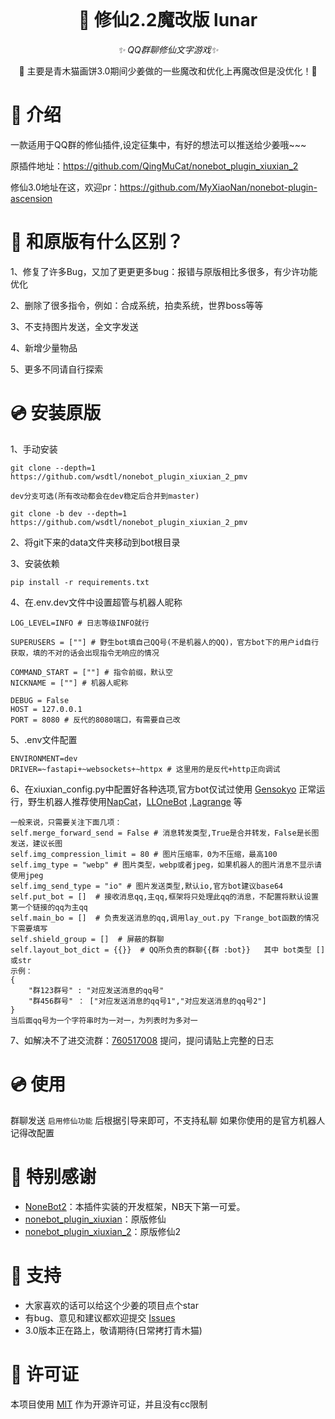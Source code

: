 <div align="center">
  <br>
</div>

<div align="center">

# 🎉 修仙2.2魔改版 lunar

_✨ QQ群聊修仙文字游戏✨_

🧬 主要是青木猫画饼3.0期间少姜做的一些魔改和优化上再魔改但是没优化！🎉

<p align="center">
</p>
</div>

# 📖 介绍

一款适用于QQ群的修仙插件,设定征集中，有好的想法可以推送给少姜哦~~~

原插件地址：https://github.com/QingMuCat/nonebot_plugin_xiuxian_2

修仙3.0地址在这，欢迎pr：https://github.com/MyXiaoNan/nonebot-plugin-ascension

# 🎉 和原版有什么区别？

1、修复了许多Bug，又加了更更更多bug：报错与原版相比多很多，有少许功能优化

2、删除了很多指令，例如：合成系统，拍卖系统，世界boss等等

3、不支持图片发送，全文字发送

4、新增少量物品

5、更多不同请自行探索

# 💿 安装原版

1、手动安装

```
git clone --depth=1 https://github.com/wsdtl/nonebot_plugin_xiuxian_2_pmv

dev分支可选(所有改动都会在dev稳定后合并到master)

git clone -b dev --depth=1 https://github.com/wsdtl/nonebot_plugin_xiuxian_2_pmv
```

2、将git下来的data文件夹移动到bot根目录

3、安装依赖

```
pip install -r requirements.txt
```

4、在.env.dev文件中设置超管与机器人昵称

```
LOG_LEVEL=INFO # 日志等级INFO就行

SUPERUSERS = [""] # 野生bot填自己QQ号(不是机器人的QQ)，官方bot下的用户id自行获取，填的不对的话会出现指令无响应的情况

COMMAND_START = [""] # 指令前缀，默认空
NICKNAME = [""] # 机器人昵称

DEBUG = False
HOST = 127.0.0.1
PORT = 8080 # 反代的8080端口，有需要自己改
```

5、.env文件配置

```
ENVIRONMENT=dev
DRIVER=~fastapi+~websockets+~httpx # 这里用的是反代+http正向调试
```

6、在xiuxian_config.py中配置好各种选项,官方bot仅试过使用 [Gensokyo](https://github.com/Hoshinonyaruko/Gensokyo) 正常运行，野生机器人推荐使用[NapCat](https://github.com/NapNeko/NapCatQQ)，[LLOneBot](https://github.com/LLOneBot/LLOneBot) ,[Lagrange](https://github.com/LagrangeDev/Lagrange.Core) 等

```
一般来说，只需要关注下面几项：
self.merge_forward_send = False # 消息转发类型,True是合并转发，False是长图发送，建议长图  
self.img_compression_limit = 80 # 图片压缩率，0为不压缩，最高100
self.img_type = "webp" # 图片类型，webp或者jpeg，如果机器人的图片消息不显示请使用jpeg
self.img_send_type = "io" # 图片发送类型,默认io,官方bot建议base64
self.put_bot = []  # 接收消息qq,主qq,框架将只处理此qq的消息，不配置将默认设置第一个链接的qq为主qq
self.main_bo = []  # 负责发送消息的qq,调用lay_out.py 下range_bot函数的情况下需要填写
self.shield_group = []  # 屏蔽的群聊
self.layout_bot_dict = {{}}  # QQ所负责的群聊{{群 :bot}}   其中 bot类型 []或str
示例：
{
    "群123群号" : "对应发送消息的qq号"
    "群456群号" ： ["对应发送消息的qq号1","对应发送消息的qq号2"]
}
当后面qq号为一个字符串时为一对一，为列表时为多对一
```

7、如解决不了进交流群：[760517008](http://qm.qq.com/cgi-bin/qm/qr?_wv=1027&k=zIKrPPqNStgZnRtuLhiOv9woBQSMQurq&authKey=Nrqm0zDxYKP2Fon2MskbNRmZ588Rqm79lJvQyVYWtkh9vDFK1RGBK0UhqzehVyDw&noverify=0&group_code=760517008) 提问，提问请贴上完整的日志

# 💿 使用

群聊发送 `启用修仙功能` 后根据引导来即可，不支持私聊
如果你使用的是官方机器人记得改配置

# 🎉 特别感谢

- [NoneBot2](https://github.com/nonebot/nonebot2)：本插件实装的开发框架，NB天下第一可爱。
- [nonebot_plugin_xiuxian](https://github.com/s52047qwas/nonebot_plugin_xiuxian)：原版修仙
- [nonebot_plugin_xiuxian_2](https://github.com/QingMuCat/nonebot_plugin_xiuxian_2)：原版修仙2

# 🎉 支持

- 大家喜欢的话可以给这个少姜的项目点个star
- 有bug、意见和建议都欢迎提交 [Issues](https://github.com/wsdtl/nonebot_plugin_xiuxian_2_pmv/issues)
- 3.0版本正在路上，敬请期待(日常拷打青木猫)

# 🎉 许可证

本项目使用 [MIT](https://choosealicense.com/licenses/mit/) 作为开源许可证，并且没有cc限制
